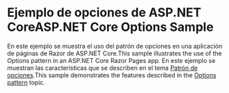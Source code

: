 # <a name="aspnet-core-options-sample"></a><span data-ttu-id="566e3-101">Ejemplo de opciones de ASP.NET Core</span><span class="sxs-lookup"><span data-stu-id="566e3-101">ASP.NET Core Options Sample</span></span>

<span data-ttu-id="566e3-102">En este ejemplo se muestra el uso del patrón de opciones en una aplicación de páginas de Razor de ASP.NET Core.</span><span class="sxs-lookup"><span data-stu-id="566e3-102">This sample illustrates the use of the Options pattern in an ASP.NET Core Razor Pages app.</span></span> <span data-ttu-id="566e3-103">En este ejemplo se muestran las características que se describen en el tema [Patrón de opciones](https://docs.microsoft.com/aspnet/core/fundamentals/configuration/options).</span><span class="sxs-lookup"><span data-stu-id="566e3-103">This sample demonstrates the features described in the [Options pattern](https://docs.microsoft.com/aspnet/core/fundamentals/configuration/options) topic.</span></span>
